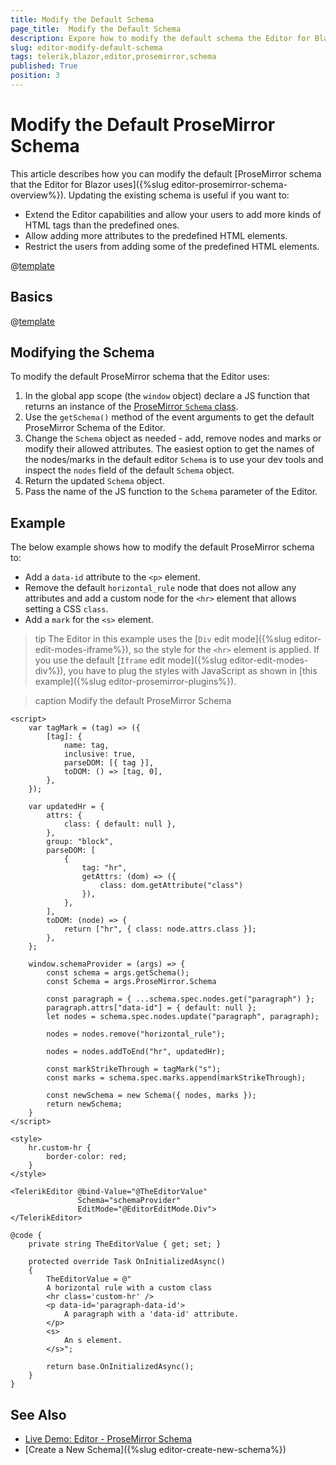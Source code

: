 ```yaml
---
title: Modify the Default Schema
page_title:  Modify the Default Schema
description: Expore how to modify the default schema the Editor for Blazor uses.
slug: editor-modify-default-schema
tags: telerik,blazor,editor,prosemirror,schema
published: True
position: 3
---
```


# Modify the Default ProseMirror Schema

This article describes how you can modify the default [ProseMirror schema that the Editor for Blazor uses]({%slug editor-prosemirror-schema-overview%}). Updating the existing schema is useful if you want to:

* Extend the Editor capabilities and allow your users to add more kinds of HTML tags than the predefined ones.
* Allow adding more attributes to the predefined HTML elements.
* Restrict the users from adding some of the predefined HTML elements.

@[template](/_contentTemplates/editor/general.md#prosemirror-schema-prerequisites)

## Basics

@[template](/_contentTemplates/editor/general.md#prosemirror-schema-general-info)

## Modifying the Schema

To modify the default ProseMirror schema that the Editor uses:

1. In the global app scope (the `window` object) declare a JS function that returns an instance of the [ProseMirror `Schema` class](https://prosemirror.net/docs/ref/#model.Schema).
1. Use the `getSchema()` method of the event arguments to get the default ProseMirror Schema of the Editor.
1. Change the `Schema` object as needed - add, remove nodes and marks or modify their allowed attributes. The easiest option to get the names of the nodes/marks in the default editor `Schema` is to use your dev tools and inspect the `nodes` field of the default `Schema` object.
1. Return the updated `Schema` object.
1. Pass the name of the JS function to the `Schema` parameter of the Editor.

## Example

The below example shows how to modify the default ProseMirror schema to:

* Add a `data-id` attribute to the `<p>` element.
* Remove the default `horizontal_rule` node that does not allow any attributes and add a custom node for the `<hr>` element that allows setting a CSS `class`.
* Add a `mark` for the `<s>` element.

>tip The Editor in this example uses the [`Div` edit mode]({%slug editor-edit-modes-iframe%}), so the style for the `<hr>` element is applied. If you use the default [`Iframe` edit mode]({%slug editor-edit-modes-div%}), you have to plug the styles with JavaScript as shown in [this example]({%slug editor-prosemirror-plugins%}).

>caption Modify the default ProseMirror Schema

````CSHTML
<script>
    var tagMark = (tag) => ({
        [tag]: {
            name: tag,
            inclusive: true,
            parseDOM: [{ tag }],
            toDOM: () => [tag, 0],
        },
    });

    var updatedHr = {
        attrs: {
            class: { default: null },
        },
        group: "block",
        parseDOM: [
            {
                tag: "hr",
                getAttrs: (dom) => ({
                    class: dom.getAttribute("class")
                }),
            },
        ],
        toDOM: (node) => {
            return ["hr", { class: node.attrs.class }];
        },
    };

    window.schemaProvider = (args) => {
        const schema = args.getSchema();
        const Schema = args.ProseMirror.Schema

        const paragraph = { ...schema.spec.nodes.get("paragraph") };
        paragraph.attrs["data-id"] = { default: null };
        let nodes = schema.spec.nodes.update("paragraph", paragraph);

        nodes = nodes.remove("horizontal_rule");

        nodes = nodes.addToEnd("hr", updatedHr);

        const markStrikeThrough = tagMark("s");
        const marks = schema.spec.marks.append(markStrikeThrough);

        const newSchema = new Schema({ nodes, marks });
        return newSchema;
    }
</script>

<style>
    hr.custom-hr {
        border-color: red;
    }
</style>

<TelerikEditor @bind-Value="@TheEditorValue"
               Schema="schemaProvider"
               EditMode="@EditorEditMode.Div">
</TelerikEditor>

@code {
    private string TheEditorValue { get; set; }

    protected override Task OnInitializedAsync()
    {
        TheEditorValue = @"
        A horizontal rule with a custom class
        <hr class='custom-hr' />
        <p data-id='paragraph-data-id'>
            A paragraph with a 'data-id' attribute.
        </p>
        <s>
            An s element.
        </s>";

        return base.OnInitializedAsync();
    }
}
````

## See Also

* [Live Demo: Editor - ProseMirror Schema](https://demos.telerik.com/blazor-ui/editor/prosemirror-schema)
* [Create a New Schema]({%slug editor-create-new-schema%})


<!-- # Common Scenarios

List here the KB articles created as part of https://github.com/telerik/blazor/issues/9608 

Similar to how this is handle in the Grid State article - https://docs.telerik.com/blazor-ui/components/grid/state#examples
-->